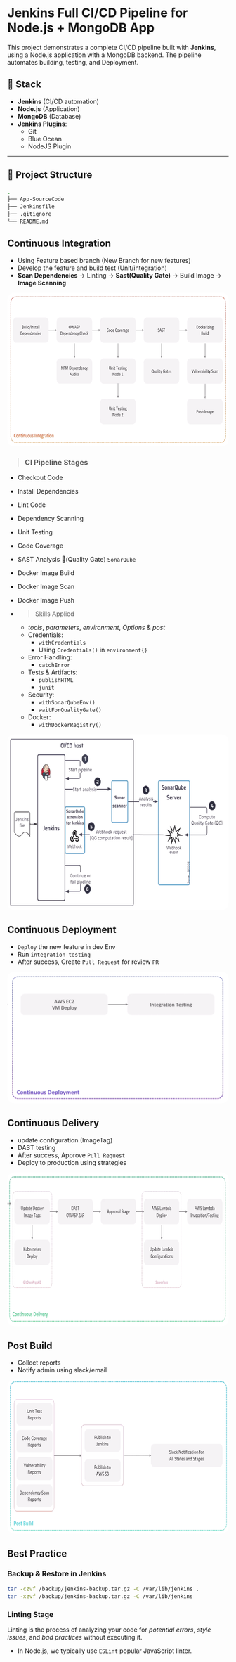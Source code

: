 # Jenkins Full CI/CD Pipeline for Node.js + MongoDB App

This project demonstrates a complete CI/CD pipeline built with **Jenkins**, using a Node.js application with a MongoDB backend. The pipeline automates building, testing, and Deployment.

## 🧰 Stack
- **Jenkins** (CI/CD automation)
- **Node.js** (Application)
- **MongoDB** (Database)
- **Jenkins Plugins**:
  - Git
  - Blue Ocean
  - NodeJS Plugin

---

## 📁 Project Structure

```bash
.
├── App-SourceCode
├── Jenkinsfile
├── .gitignore
└── README.md
```
## Continuous Integration
- Using Feature based branch (New Branch for new features)
- Develop the feature and build test (Unit/integration)
- **Scan Dependencies** -> Linting -> **Sast(Quality Gate)** -> Build Image -> **Image Scanning**
<div style="text-align: center;">
<img src="./Images/CI.png" alt="Jenkins" width="750" height="350" style="border-radius: 15px;">
</div>

> ###  CI Pipeline Stages
- Checkout Code
- Install Dependencies
- Lint Code
- Dependency Scanning
- Unit Testing
- Code Coverage
- SAST Analysis (َQuality Gate) `SonarQube`
- Docker Image Build
- Docker Image Scan
- Docker Image Push


- > Skills Applied
  - *tools*, *parameters*, *environment*, *Options* & *post*
  - Credentials:
    - `withCredentials`
    - Using `Credentials()` in `environment{}`
  - Error Handling:
    - `catchError`
  - Tests & Artifacts:
    - `publishHTML`
    - `junit`
  - Security:
    - `withSonarQubeEnv()`   
    - `waitForQualityGate()` 
  - Docker:
    - `withDockerRegistry()`



<div style="text-align: center;">
<img src="./Images//jenkins-sonar.PNG" alt="Jenkins" width="700" height="400" style="border-radius: 15px;">
</div>


## Continuous Deployment
- `Deploy` the new feature in dev Env
- Run `integration testing`
- After success, Create `Pull Request` for review `PR`
<div style="text-align: center;">
<img src="./Images/CD.png" alt="Jenkins" width="600" height="300" style="border-radius: 15px;">
</div>

## Continuous Delivery
- update configuration (ImageTag)
- DAST testing
- After success, Approve `Pull Request`
- Deploy to production using strategies

<div style="text-align: center;">
<img src="./Images/CDelivery.png" alt="Jenkins" width="750" height="350" style="border-radius: 15px;">
</div>

## Post Build
- Collect reports
- Notify admin using slack/email
<div style="text-align: center;">
<img src="./Images/Postbuild.png" alt="Jenkins" width="750" height="350" style="border-radius: 15px;">
</div>


## Best Practice
### Backup & Restore in Jenkins
```bash
tar -czvf /backup/jenkins-backup.tar.gz -C /var/lib/jenkins .
tar -xzvf /backup/jenkins-backup.tar.gz -C /var/lib/jenkins
```


### Linting Stage
Linting is the process of analyzing your code for *potential errors*, *style issues*, and *bad practices* without executing it.
- In Node.js, we typically use `ESLint` popular JavaScript linter.